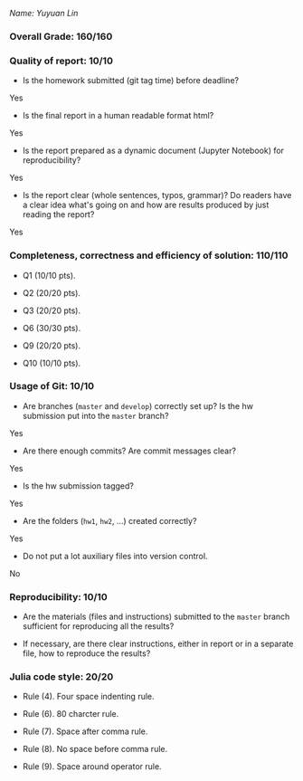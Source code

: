 *Name: Yuyuan Lin*

### Overall Grade: 160/160

### Quality of report: 10/10

-   Is the homework submitted (git tag time) before deadline? 

Yes

-   Is the final report in a human readable format html? 

Yes

-   Is the report prepared as a dynamic document (Jupyter Notebook) for reproducibility?

Yes

-   Is the report clear (whole sentences, typos, grammar)? Do readers have a clear idea what's going on and how are results produced by just reading the report? 

Yes

### Completeness, correctness and efficiency of solution: 110/110

- Q1 (10/10 pts). 

- Q2 (20/20 pts).

- Q3 (20/20 pts). 

- Q6 (30/30 pts). 

- Q9 (20/20 pts). 

- Q10 (10/10 pts). 

	    
### Usage of Git: 10/10

- Are branches (`master` and `develop`) correctly set up? Is the hw submission put into the `master` branch?

Yes

- Are there enough commits? Are commit messages clear? 

Yes
          
- Is the hw submission tagged? 

Yes

- Are the folders (`hw1`, `hw2`, ...) created correctly? 

Yes
  
- Do not put a lot auxiliary files into version control. 

No


### Reproducibility: 10/10

- Are the materials (files and instructions) submitted to the `master` branch sufficient for reproducing all the results? 

- If necessary, are there clear instructions, either in report or in a separate file, how to reproduce the results?

### Julia code style: 20/20

- Rule (4). Four space indenting rule. 

- Rule (6). 80 charcter rule.

- Rule (7). Space after comma rule.

- Rule (8). No space before comma rule.

- Rule (9). Space around operator rule.
